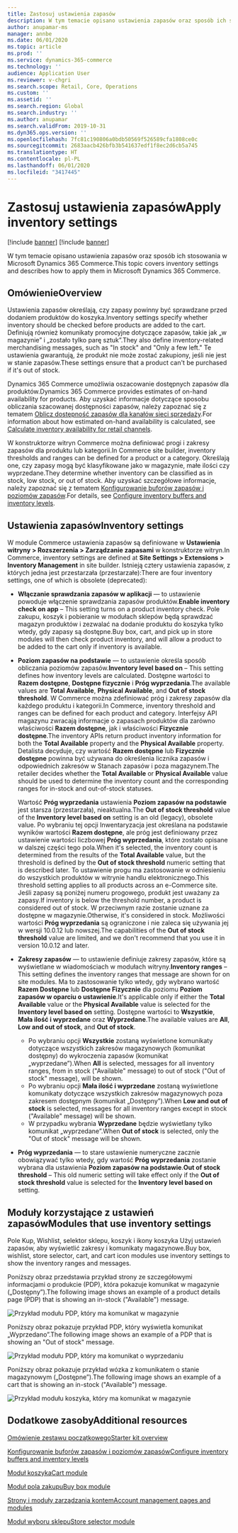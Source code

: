 ```yaml
---
title: Zastosuj ustawienia zapasów
description: W tym temacie opisano ustawienia zapasów oraz sposób ich stosowania w Microsoft Dynamics 365 Commerce.
author: anupamar-ms
manager: annbe
ms.date: 06/01/2020
ms.topic: article
ms.prod: ''
ms.service: dynamics-365-commerce
ms.technology: ''
audience: Application User
ms.reviewer: v-chgri
ms.search.scope: Retail, Core, Operations
ms.custom: ''
ms.assetid: ''
ms.search.region: Global
ms.search.industry: ''
ms.author: anupamar
ms.search.validFrom: 2019-10-31
ms.dyn365.ops.version: ''
ms.openlocfilehash: 7fc81c190806a0bdb50569f526589cfa1808ce0c
ms.sourcegitcommit: 2683aacb426bfb3b541637edf1f8ec2d6cb5a745
ms.translationtype: HT
ms.contentlocale: pl-PL
ms.lasthandoff: 06/01/2020
ms.locfileid: "3417445"
---
```

# <a name="apply-inventory-settings"></a><span data-ttu-id="d500d-103">Zastosuj ustawienia zapasów</span><span class="sxs-lookup"><span data-stu-id="d500d-103">Apply inventory settings</span></span>

[!include [banner](includes/preview-banner.md)]
[!include [banner](includes/banner.md)]

<span data-ttu-id="d500d-104">W tym temacie opisano ustawienia zapasów oraz sposób ich stosowania w Microsoft Dynamics 365 Commerce.</span><span class="sxs-lookup"><span data-stu-id="d500d-104">This topic covers inventory settings and describes how to apply them in Microsoft Dynamics 365 Commerce.</span></span>

## <a name="overview"></a><span data-ttu-id="d500d-105">Omówienie</span><span class="sxs-lookup"><span data-stu-id="d500d-105">Overview</span></span>

<span data-ttu-id="d500d-106">Ustawienia zapasów określają, czy zapasy powinny być sprawdzane przed dodaniem produktów do koszyka.</span><span class="sxs-lookup"><span data-stu-id="d500d-106">Inventory settings specify whether inventory should be checked before products are added to the cart.</span></span> <span data-ttu-id="d500d-107">Definiują również komunikaty promocyjne dotyczące zapasów, takie jak „w magazynie” i „zostało tylko parę sztuk”.</span><span class="sxs-lookup"><span data-stu-id="d500d-107">They also define inventory-related merchandising messages, such as "In stock" and "Only a few left."</span></span> <span data-ttu-id="d500d-108">Te ustawienia gwarantują, że produkt nie może zostać zakupiony, jeśli nie jest w stanie zapasów.</span><span class="sxs-lookup"><span data-stu-id="d500d-108">These settings ensure that a product can't be purchased if it's out of stock.</span></span>

<span data-ttu-id="d500d-109">Dynamics 365 Commerce umożliwia oszacowanie dostępnych zapasów dla produktów.</span><span class="sxs-lookup"><span data-stu-id="d500d-109">Dynamics 365 Commerce provides estimates of on-hand availability for products.</span></span> <span data-ttu-id="d500d-110">Aby uzyskać informacje dotyczące sposobu obliczania szacowanej dostępności zapasów, należy zapoznać się z tematem [Oblicz dostępność zapasów dla kanałów sieci sprzedaży](calculated-inventory-retail-channels.md).</span><span class="sxs-lookup"><span data-stu-id="d500d-110">For information about how estimated on-hand availability is calculated, see [Calculate inventory availability for retail channels](calculated-inventory-retail-channels.md).</span></span>

<span data-ttu-id="d500d-111">W konstruktorze witryn Commerce można definiować progi i zakresy zapasów dla produktu lub kategorii.</span><span class="sxs-lookup"><span data-stu-id="d500d-111">In Commerce site builder, inventory thresholds and ranges can be defined for a product or a category.</span></span> <span data-ttu-id="d500d-112">Określają one, czy zapasy mogą być klasyfikowane jako w magazynie, małe ilości czy wyprzedane.</span><span class="sxs-lookup"><span data-stu-id="d500d-112">They determine whether inventory can be classified as in stock, low stock, or out of stock.</span></span> <span data-ttu-id="d500d-113">Aby uzyskać szczegółowe informacje, należy zapoznać się z tematem [Konfigurowanie buforów zapasów i poziomów zapasów](inventory-buffers-levels.md).</span><span class="sxs-lookup"><span data-stu-id="d500d-113">For details, see [Configure inventory buffers and inventory levels](inventory-buffers-levels.md).</span></span>

## <a name="inventory-settings"></a><span data-ttu-id="d500d-114">Ustawienia zapasów</span><span class="sxs-lookup"><span data-stu-id="d500d-114">Inventory settings</span></span>

<span data-ttu-id="d500d-115">W module Commerce ustawienia zapasów są definiowane w **Ustawienia witryny \> Rozszerzenia \> Zarządzanie zapasami** w konstruktorze witryn.</span><span class="sxs-lookup"><span data-stu-id="d500d-115">In Commerce, inventory settings are defined at **Site Settings \> Extensions \> Inventory Management** in site builder.</span></span> <span data-ttu-id="d500d-116">Istnieją cztery ustawienia zapasów, z których jedna jest przestarzała (przestarzałe):</span><span class="sxs-lookup"><span data-stu-id="d500d-116">There are four inventory settings, one of which is obsolete (deprecated):</span></span>

- <span data-ttu-id="d500d-117">**Włączanie sprawdzania zapasów w aplikacji** — to ustawienie powoduje włączenie sprawdzania zapasów produktów.</span><span class="sxs-lookup"><span data-stu-id="d500d-117">**Enable inventory check on app** – This setting turns on a product inventory check.</span></span> <span data-ttu-id="d500d-118">Pole zakupu, koszyk i pobieranie w modułach sklepów będą sprawdzać magazyn produktów i zezwalać na dodanie produktu do koszyka tylko wtedy, gdy zapasy są dostępne.</span><span class="sxs-lookup"><span data-stu-id="d500d-118">Buy box, cart, and pick up in store modules will then check product inventory, and will allow a product to be added to the cart only if inventory is available.</span></span>
- <span data-ttu-id="d500d-119">**Poziom zapasów na podstawie** — to ustawienie określa sposób obliczania poziomów zapasów.</span><span class="sxs-lookup"><span data-stu-id="d500d-119">**Inventory level based on** – This setting defines how inventory levels are calculated.</span></span> <span data-ttu-id="d500d-120">Dostępne wartości to **Razem dostępne**, **Dostępne fizycznie** i **Próg wyprzedania**.</span><span class="sxs-lookup"><span data-stu-id="d500d-120">The available values are **Total Available**, **Physical Available**, and **Out of stock threshold**.</span></span> <span data-ttu-id="d500d-121">W Commerce można zdefiniować próg i zakresy zapasów dla każdego produktu i kategorii.</span><span class="sxs-lookup"><span data-stu-id="d500d-121">In Commerce, inventory threshold and ranges can be defined for each product and category.</span></span> <span data-ttu-id="d500d-122">Interfejsy API magazynu zwracają informacje o zapasach produktów dla zarówno właściwości **Razem dostępne**, jak i właściwości **Fizycznie dostępne**.</span><span class="sxs-lookup"><span data-stu-id="d500d-122">The inventory APIs return product inventory information for both the **Total Available** property and the **Physical Available** property.</span></span> <span data-ttu-id="d500d-123">Detalista decyduje, czy wartość **Razem dostępne** lub **Fizycznie dostępne** powinna być używana do określenia licznika zapasów i odpowiednich zakresów w Stanach zapasów i poza magazynem.</span><span class="sxs-lookup"><span data-stu-id="d500d-123">The retailer decides whether the **Total Available** or **Physical Available** value should be used to determine the inventory count and the corresponding ranges for in-stock and out-of-stock statuses.</span></span>

    <span data-ttu-id="d500d-124">Wartość **Próg wyprzedania** ustawienia **Poziom zapasów na podstawie** jest starsza (przestarzała), nieaktualna.</span><span class="sxs-lookup"><span data-stu-id="d500d-124">The **Out of stock threshold** value of the **Inventory level based on** setting is an old (legacy), obsolete value.</span></span> <span data-ttu-id="d500d-125">Po wybraniu tej opcji Inwentaryzacja jest określana na podstawie wyników wartości **Razem dostępne**, ale próg jest definiowany przez ustawienie wartości liczbowej **Próg wyprzedania**, które zostało opisane w dalszej części tego pola.</span><span class="sxs-lookup"><span data-stu-id="d500d-125">When it's selected, the inventory count is determined from the results of the **Total Available** value, but the threshold is defined by the **Out of stock threshold** numeric setting that is described later.</span></span> <span data-ttu-id="d500d-126">To ustawienie progu ma zastosowanie w odniesieniu do wszystkich produktów w witrynie handlu elektronicznego.</span><span class="sxs-lookup"><span data-stu-id="d500d-126">This threshold setting applies to all products across an e-Commerce site.</span></span> <span data-ttu-id="d500d-127">Jeśli zapasy są poniżej numeru progowego, produkt jest uważany za zapasy.</span><span class="sxs-lookup"><span data-stu-id="d500d-127">If inventory is below the threshold number, a product is considered out of stock.</span></span> <span data-ttu-id="d500d-128">W przeciwnym razie zostanie uznane za dostępne w magazynie.</span><span class="sxs-lookup"><span data-stu-id="d500d-128">Otherwise, it's considered in stock.</span></span> <span data-ttu-id="d500d-129">Możliwości wartości **Próg wyprzedania** są ograniczone i nie zaleca się używania jej w wersji 10.0.12 lub nowszej.</span><span class="sxs-lookup"><span data-stu-id="d500d-129">The capabilities of the **Out of stock threshold** value are limited, and we don't recommend that you use it in version 10.0.12 and later.</span></span>

- <span data-ttu-id="d500d-130">**Zakresy zapasów** — to ustawienie definiuje zakresy zapasów, które są wyświetlane w wiadomościach w modułach witryny.</span><span class="sxs-lookup"><span data-stu-id="d500d-130">**Inventory ranges** – This setting defines the inventory ranges that message are shown for on site modules.</span></span> <span data-ttu-id="d500d-131">Ma to zastosowanie tylko wtedy, gdy wybrano wartość **Razem Dostępne** lub **Dostępne Fizycznie** dla poziomu **Poziom zapasów w oparciu o ustawienie**.</span><span class="sxs-lookup"><span data-stu-id="d500d-131">It's applicable only if either the **Total Available** value or the **Physical Available** value is selected for the **Inventory level based on** setting.</span></span> <span data-ttu-id="d500d-132">Dostępne wartości to **Wszystkie**, **Mała ilość i wyprzedane** oraz **Wyprzedane**.</span><span class="sxs-lookup"><span data-stu-id="d500d-132">The available values are **All**, **Low and out of stock**, and **Out of stock**.</span></span>

    - <span data-ttu-id="d500d-133">Po wybraniu opcji **Wszystkie** zostaną wyświetlone komunikaty dotyczące wszystkich zakresów magazynowych (komunikat dostępny) do wykroczenia zapasów (komunikat „wyprzedane”).</span><span class="sxs-lookup"><span data-stu-id="d500d-133">When **All** is selected, messages for all inventory ranges, from in stock ("Available" message) to out of stock ("Out of stock" message), will be shown.</span></span>
    - <span data-ttu-id="d500d-134">Po wybraniu opcji **Mała ilość i wyprzedane** zostaną wyświetlone komunikaty dotyczące wszystkich zakresów magazynowych poza zakresem dostępnym (komunikat „Dostępny”).</span><span class="sxs-lookup"><span data-stu-id="d500d-134">When **Low and out of stock** is selected, messages for all inventory ranges except in stock ("Available" message) will be shown.</span></span>
    - <span data-ttu-id="d500d-135">W przypadku wybrania **Wyprzedane** będzie wyświetlany tylko komunikat „wyprzedane”.</span><span class="sxs-lookup"><span data-stu-id="d500d-135">When **Out of stock** is selected, only the "Out of stock" message will be shown.</span></span>

- <span data-ttu-id="d500d-136">**Próg wyprzedania** — to stare ustawienie numeryczne zacznie obowiązywać tylko wtedy, gdy wartość **Próg wyprzedania** zostanie wybrana dla ustawienia **Poziom zapasów na podstawie**.</span><span class="sxs-lookup"><span data-stu-id="d500d-136">**Out of stock threshold** – This old numeric setting will take effect only if the **Out of stock threshold** value is selected for the **Inventory level based on** setting.</span></span>

## <a name="modules-that-use-inventory-settings"></a><span data-ttu-id="d500d-137">Moduły korzystające z ustawień zapasów</span><span class="sxs-lookup"><span data-stu-id="d500d-137">Modules that use inventory settings</span></span>

<span data-ttu-id="d500d-138">Pole Kup, Wishlist, selektor sklepu, koszyk i ikony koszyka Użyj ustawień zapasów, aby wyświetlić zakresy i komunikaty magazynowe.</span><span class="sxs-lookup"><span data-stu-id="d500d-138">Buy box, wishlist, store selector, cart, and cart icon modules use inventory settings to show the inventory ranges and messages.</span></span>

<span data-ttu-id="d500d-139">Poniższy obraz przedstawia przykład strony ze szczegółowymi informacjami o produkcie (PDP), która pokazuje komunikat w magazynie („Dostępny”).</span><span class="sxs-lookup"><span data-stu-id="d500d-139">The following image shows an example of a product details page (PDP) that is showing an in-stock ("Available") message.</span></span>

![Przykład modułu PDP, który ma komunikat w magazynie](./media/pdp-InStock.png)

<span data-ttu-id="d500d-141">Poniższy obraz pokazuje przykład PDP, który wyświetla komunikat „Wyprzedano”.</span><span class="sxs-lookup"><span data-stu-id="d500d-141">The following image shows an example of a PDP that is showing an "Out of stock" message.</span></span>

![Przykład modułu PDP, który ma komunikat o wyprzedaniu](./media/pdp-outofstock.png)

<span data-ttu-id="d500d-143">Poniższy obraz pokazuje przykład wózka z komunikatem o stanie magazynowym („Dostępne”).</span><span class="sxs-lookup"><span data-stu-id="d500d-143">The following image shows an example of a cart that is showing an in-stock ("Available") message.</span></span>

![Przykład modułu koszyka, który ma komunikat w magazynie](./media/cart-instock.png)

## <a name="additional-resources"></a><span data-ttu-id="d500d-145">Dodatkowe zasoby</span><span class="sxs-lookup"><span data-stu-id="d500d-145">Additional resources</span></span>

[<span data-ttu-id="d500d-146">Omówienie zestawu początkowego</span><span class="sxs-lookup"><span data-stu-id="d500d-146">Starter kit overview</span></span>](starter-kit-overview.md)

[<span data-ttu-id="d500d-147">Konfigurowanie buforów zapasów i poziomów zapasów</span><span class="sxs-lookup"><span data-stu-id="d500d-147">Configure inventory buffers and inventory levels</span></span>](inventory-buffers-levels.md)

[<span data-ttu-id="d500d-148">Moduł koszyka</span><span class="sxs-lookup"><span data-stu-id="d500d-148">Cart module</span></span>](add-cart-module.md)

[<span data-ttu-id="d500d-149">Moduł pola zakupu</span><span class="sxs-lookup"><span data-stu-id="d500d-149">Buy box module</span></span>](add-buy-box.md)

[<span data-ttu-id="d500d-150">Strony i moduły zarządzania kontem</span><span class="sxs-lookup"><span data-stu-id="d500d-150">Account management pages and modules</span></span>](account-management.md)

[<span data-ttu-id="d500d-151">Moduł wyboru sklepu</span><span class="sxs-lookup"><span data-stu-id="d500d-151">Store selector module</span></span>](store-selector.md)

